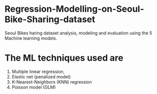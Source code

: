# Regression-Modelling-on-Seoul-Bike-Sharing-dataset
Seoul Bikes haring dataset analysis, modeling and evaluation using the 5 Machine learning models.
# The ML techniques used are
1. Multiple linear regression, 
2. Elastic net (penalized model) 
3. K-Nearest-Neighbors (KNN) regression 
4. Poisson model (GLM) 
